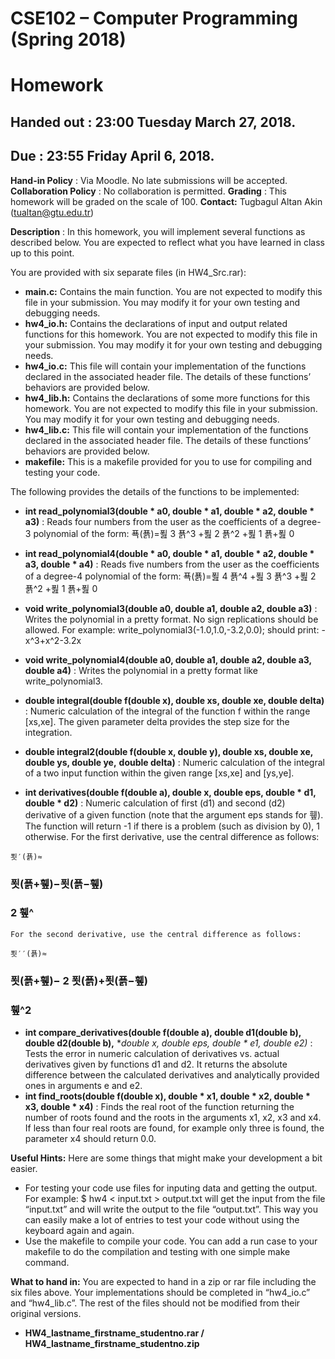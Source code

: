 # CSE102 – Computer Programming (Spring 2018)

# Homework #

## Handed out : 23:00 Tuesday March 27, 2018.

## Due : 23:55 Friday April 6, 2018.

**Hand-in Policy** : Via Moodle. No late submissions will be accepted.
**Collaboration Policy** : No collaboration is permitted.
**Grading** : This homework will be graded on the scale of 100.
**Contact:** Tugbagul Altan Akin (tualtan@gtu.edu.tr)

**Description** : In this homework, you will implement several functions as described below. You are
expected to reflect what you have learned in class up to this point.

You are provided with six separate files (in HW4_Src.rar):

- **main.c:** Contains the main function. You are not expected to modify this file in your
    submission. You may modify it for your own testing and debugging needs.
- **hw4_io.h:** Contains the declarations of input and output related functions for this homework.
    You are not expected to modify this file in your submission. You may modify it for your own
    testing and debugging needs.
- **hw4_io.c:** This file will contain your implementation of the functions declared in the associated
    header file. The details of these functions’ behaviors are provided below.
- **hw4_lib.h:** Contains the declarations of some more functions for this homework. You are not
    expected to modify this file in your submission. You may modify it for your own testing and
    debugging needs.
- **hw4_lib.c:** This file will contain your implementation of the functions declared in the
    associated header file. The details of these functions’ behaviors are provided below.
- **makefile:** This is a makefile provided for you to use for compiling and testing your code.

The following provides the details of the functions to be implemented:

- **int read_polynomial3(double * a0, double * a1, double * a2, double * a3)** : Reads four
    numbers from the user as the coefficients of a degree-3 polynomial of the form:
       푝(푥)=푎 3 푥^3 +푎 2 푥^2 +푎 1 푥+푎 0
- **int read_polynomial4(double * a0, double * a1, double * a2, double * a3, double * a4)** : Reads
    five numbers from the user as the coefficients of a degree-4 polynomial of the form:
       푝(푥)=푎 4 푥^4 +푎 3 푥^3 +푎 2 푥^2 +푎 1 푥+푎 0
- **void write_polynomial3(double a0, double a1, double a2, double a3)** : Writes the polynomial
    in a pretty format. No sign replications should be allowed. For example:
       write_polynomial3(-1.0,1.0,-3.2,0.0);
    should print:
       - x^3+x^2-3.2x
- **void write_polynomial4(double a0, double a1, double a2, double a3, double a4)** : Writes the
    polynomial in a pretty format like write_polynomial3.


- **double integral(double f(double x), double xs, double xe, double delta)** : Numeric calculation
    of the integral of the function f within the range [xs,xe]. The given parameter delta provides
    the step size for the integration.
- **double integral2(double f(double x, double y), double xs, double xe, double ys, double ye,**
    **double delta)** : Numeric calculation of the integral of a two input function within the given
    range [xs,xe] and [ys,ye].
- **int derivatives(double f(double a), double x, double eps, double * d1, double * d2)** : Numeric
    calculation of first (d1) and second (d2) derivative of a given function (note that the argument
    eps stands for 휖). The function will return -1 if there is a problem (such as division by 0), 1
    otherwise.
    For the first derivative, use the central difference as follows:

```
푓′(푥)≈
```
### 푓(푥+휖)−푓(푥−휖)

### 2 휖^

```
For the second derivative, use the central difference as follows:
```
```
푓′′(푥)≈
```
### 푓(푥+휖)− 2 푓(푥)+푓(푥−휖)

### 휖^2

- **int compare_derivatives(double f(double a), double d1(double b), double d2(double b),**
    **double x, double eps, double * e1, double *e2)** : Tests the error in numeric calculation of
    derivatives vs. actual derivatives given by functions d1 and d2. It returns the absolute
    difference between the calculated derivatives and analytically provided ones in arguments e
    and e2.
- **int find_roots(double f(double x), double * x1, double * x2, double * x3, double * x4)** : Finds
    the real root of the function returning the number of roots found and the roots in the
    arguments x1, x2, x3 and x4. If less than four real roots are found, for example only three is
    found, the parameter x4 should return 0.0.

**Useful Hints:** Here are some things that might make your development a bit easier.

- For testing your code use files for inputing data and getting the output. For example:
    $ hw4 < input.txt > output.txt
will get the input from the file “input.txt” and will write the output to the file “output.txt”. This
way you can easily make a lot of entries to test your code without using the keyboard again
and again.
- Use the makefile to compile your code. You can add a run case to your makefile to do the
    compilation and testing with one simple make command.

**What to hand in:** You are expected to hand in a zip or rar file including the six files above. Your
implementations should be completed in “hw4_io.c” and “hw4_lib.c”. The rest of the files should not
be modified from their original versions.

- **HW4_lastname_firstname_studentno.rar / HW4_lastname_firstname_studentno.zip**


